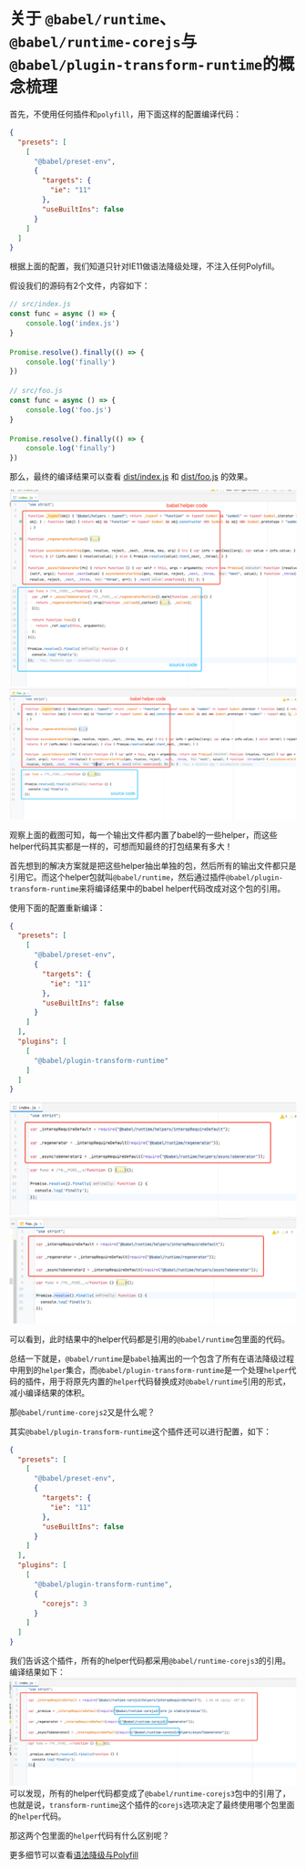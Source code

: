 # 关于 `@babel/runtime`、`@babel/runtime-corejs`与`@babel/plugin-transform-runtime`的概念梳理


首先，不使用任何插件和`polyfill`，用下面这样的配置编译代码：
```json
{
  "presets": [
    [
      "@babel/preset-env",
      {
        "targets": {
          "ie": "11"
        },
        "useBuiltIns": false
      }
    ]
  ]
}
```
根据上面的配置，我们知道只针对IE11做语法降级处理，不注入任何Polyfill。

假设我们的源码有2个文件，内容如下：
```js
// src/index.js
const func = async () => {
    console.log('index.js')
}

Promise.resolve().finally(() => {
    console.log('finally')
})

// src/foo.js
const func = async () => {
    console.log('foo.js')
}

Promise.resolve().finally(() => {
    console.log('finally')
})
```
那么，最终的编译结果可以查看 [dist/index.js](assets/dist/v1/index.js) 和 [dist/foo.js](assets/dist/v1/foo.js) 的效果。

![img.png](assets/images/preset-env-vs-runtime/img.png)
![img_1.png](assets/images/preset-env-vs-runtime/img_1.png)

观察上面的截图可知，每一个输出文件都内置了babel的一些helper，而这些helper代码其实都是一样的，可想而知最终的打包结果有多大！

首先想到的解决方案就是把这些helper抽出单独的包，然后所有的输出文件都只是引用它。而这个helper包就叫`@babel/runtime`，然后通过插件`@babel/plugin-transform-runtime`来将编译结果中的babel helper代码改成对这个包的引用。

使用下面的配置重新编译：
```json
{
  "presets": [
    [
      "@babel/preset-env",
      {
        "targets": {
          "ie": "11"
        },
        "useBuiltIns": false
      }
    ]
  ],
  "plugins": [
    [
      "@babel/plugin-transform-runtime"
    ]
  ]
}
```
![img_2.png](assets/images/preset-env-vs-runtime/img_2.png)
![img_3.png](assets/images/preset-env-vs-runtime/img_3.png)

可以看到，此时结果中的helper代码都是引用的`@babel/runtime`包里面的代码。

总结一下就是，`@babel/runtime`是`babel`抽离出的一个包含了所有在语法降级过程中用到的`helper`集合，而`@babel/plugin-transform-runtime`是一个处理`helper`代码的插件，用于将原先内置的`helper`代码替换成对`@babel/runtime`引用的形式，减小编译结果的体积。

那`@babel/runtime-corejs2`又是什么呢？

其实`@babel/plugin-transform-runtime`这个插件还可以进行配置，如下：
```json
{
  "presets": [
    [
      "@babel/preset-env",
      {
        "targets": {
          "ie": "11"
        },
        "useBuiltIns": false
      }
    ]
  ],
  "plugins": [
    [
      "@babel/plugin-transform-runtime",
      {
        "corejs": 3
      }
    ]
  ]
}
```
我们告诉这个插件，所有的helper代码都采用`@babel/runtime-corejs3`的引用。
编译结果如下：
![img_4.png](assets/images/preset-env-vs-runtime/img_4.png)
可以发现，所有的helper代码都变成了`@babel/runtime-corejs3`包中的引用了，也就是说，`transform-runtime`这个插件的`corejs`选项决定了最终使用哪个包里面的`helper`代码。

那这两个包里面的`helper`代码有什么区别呢？

更多细节可以查看[语法降级与Polyfill](https://juejin.cn/book/7050063811973218341/section/7066611951547187214)
